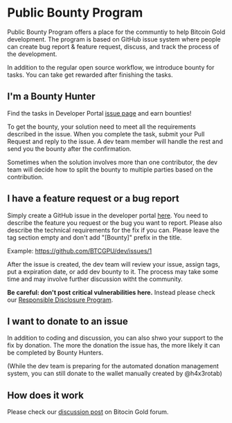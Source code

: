 # Public Bounty Program

Public Bounty Program offers a place for the communtiy to help Bitcoin Gold development. The program is based on GitHub issue system where people can create bug report & feature request, discuss, and track the process of the development.

In addition to the regular open source workflow, we introduce bounty for tasks. You can take get rewarded after finishing the tasks.

## I'm a Bounty Hunter

Find the tasks in Developer Portal [issue page](https://github.com/BTCGPU/dev/issues) and earn bounties!

To get the bounty, your solution need to meet all the requirements described in the issue. When you complete the task, submit your Pull Request and reply to the issue. A dev team member will handle the rest and send you the bounty after the confirmation.

Sometimes when the solution involves more than one contributor, the dev team will decide how to split the bounty to multiple parties based on the contribution.

## I have a feature request or a bug report

Simply create a GitHub issue in the developer portal [here](https://github.com/BTCGPU/dev/issues). You need to describe the feature you request or the bug you want to report. Please also describe the technical requirements for the fix if you can. Please leave the tag section empty and don't add "[Bounty]" prefix in the title.

Example: https://github.com/BTCGPU/dev/issues/1

After the issue is created, the dev team will review your issue, assign tags, put a expiration date, or add dev bounty to it. The process may take some time and may involve further discussion witht the community.

**Be careful: don't post critical vulnerabilities here.** Instead please check our [Responsible Disclosure Program](responsible-disclosure.md).

## I want to donate to an issue

In addition to coding and discussion, you can also shwo your support to the fix by donation. The more the donation the issue has, the more likely it can be completed by Bounty Hunters.

(While the dev team is preparing for the automated donation management system, you can still donate to the wallet manually created by @h4x3rotab)

## How does it work

Please check our [discussion post](https://forum.bitcoingold.org/t/thoughts-about-the-public-bounty-program/2670) on Bitocin Gold forum.